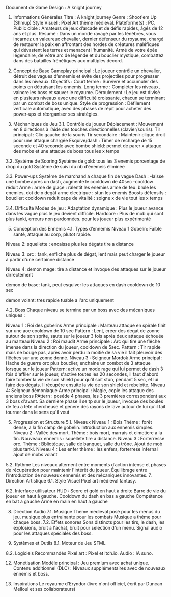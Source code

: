 Document de Game Design : A knight journey 
1. Informations Générales
Titre : A knight journey 
Genre : Shoot'em Up (Shmup)
Style Visuel : Pixel Art thème médieval.
Plateforme(s) : PC.
Public cible : Amateurs de jeux d’arcade et de défis rapides, âgés de 12 ans et plus.
Résumé :
Dans un monde ravagé par les ténèbres, vous incarnez un valeureux chevalier, dernier défenseur du royaume, chargé de restaurer la paix en affrontant des hordes de créatures maléfiques  qui dévastent les terres et menacent l'humanité. Armé de votre épée légendaire, de  vôtre arc de légende et du bouclier mystique, combattez dans des batailles frénétiques aux multiples decord.

3. Concept de Base
Gameplay principal : Le joueur contrôle un chevalier, détruit des vagues d’ennemis et évite des projectiles pour progresser dans les niveaux.
Objectifs :
Court terme : Survivre et accumuler des points en détruisant les ennemis.
Long terme : Compléter les niveaux, vaincre les boss et sauver le royaume.
Déroulement : Le jeu est divisé en plusieurs niveaux avec une difficulté croissante, chacun se terminant par un combat de boss unique.
Style de progression : Défilement verticale automatique, avec des phases de répit pour acheter des power-ups et réorganiser ses stratégies.

4. Méchaniques de Jeu
3.1. Contrôle du joueur
Déplacement : Mouvement en 8 directions à l’aide des touches directionnelles (clavier/souris).
Tir principal : Clic gauche de la souris
Tir secondaire : Maintenir clique droit pour une attaque chargée
Esquive/dash : Timer de recharge de 15 seconde et 40 seconde avec bombe
shield: permet de parer x attaque des mobs et une attaque de boss tous les x temps

3.2. Système de Scoring
Systéme de gold: tous les 3 enemis porcentage de drop du gold
Systéme de suivi du nb d'énemeis éliminée

3.3. Power-ups
Systéme de marchand a chaque fin de vague
Dash :
-laisse une bombe après un dash, augmente le cooldown de 40sec
-cooldow réduit
Arme :
arme de glaçe :
ralentit les enemies
arme de feu:
brule les enemies, dot de x degât
arme electrique :
stun les enemis
Boosts défensifs :
bouclier:
cooldown reduit
cape de vitalité :
soigne x de vie tout les x temps

3.4. Difficulté
Modes de jeu :
Adaptation dynamique : Plus le joueur avance dans les vague plus le jeu devient difficile.
Hardcore : Plus de mob qui sont plus tanki, erreurs non pardonnées. pour les joueur plus expérimenté

5. Conception des Ennemis
4.1. Types d’ennemis
Niveau 1
Gobelin:
Faible santé, attaque au corp, plutot rapide.

Niveau 2:
squellette :
encaisse plus les dégats tire a distance

Niveau 3:
orc : 
tank, enfliche plus de dégat, lent mais peut charger le joueur à partir d'une certainne distance

Niveau 4:
demon mage:
tire a distance et invoque des attaques sur le joueur dirrectement

demon de base:
tank, peut esquiver les attaques en dash cooldown de 10 sec

demon volant:
tres rapide tuable a l'arc uniquement

4.2. Boss
Chaque niveau se termine par un boss avec des mécaniques uniques :

Niveau 1 : Roi des gobelins
Arme principale : Marteau attaque en spirale finit sur une aoe cooldown de 10 sec
Pattern : Lent, créer des degat de zonne autour de son sprite, saute sur le joueur 3 fois après deux attaque échouée au marteau
Niveau 2 : Roi maudit
Arme principale : Arc qui tire une flêche imense dans la direction du joueur, cooldown de 5sec.
Pattern : Tir rapide mais ne bouge pas, après avoir perdu la moitié de sa vie il fait pleuvoir des flêches sur une zonne donné.
Niveau 3 : Seigneur Mordok
Arme principal : Hache de guerre orc plus bouclier, enchaine un combot de 3 attaque lorsque sur le joueur
Pattern: active un mode rage qui lui permet de dash 3 fois d'affiler sur le joueur, s'active toutes les 20 secondes, il faut d'abord faire tomber la vie de son shield pour qu'il soit stun, pendant 5 sec, et lui faire des dégats. Il récupére ensuite la vie de son shield et rebelotte.
Niveau 4: Seigneur démoniaque
Arme principal : Magie, copie les attaque des anciens boss
PAttern : poséde 4 phases, les 3 premières correspondent aux 3 boss d'avant. Sa dernière phase il se tp sur le joueur, invoque des boules de feu a tete chercheuse et genere des rayons de lave autour de lui qu'il fait tourner dans le sens qu'il veut


5. Progression et Structure
5.1. Niveaux
Niveau 1 : Bois
Thème : forêt dense, a la fin camp de gobelin.
Introduction aux ennemis simples.
Niveau 2 : Vallée des mort.
Thème : bois mort, marrais et cimetiere a la fin.
Nouveaux ennemis : squellete tire a distance.
Niveau 3 : Forterresse orc.
Thème : Bbliotéque, salle de banquet, salle du trône.
Ajout de mob plus tanki.
Niveau 4 : Les enfer
thème : les enfers, forterrese infernal
ajout de mobs volant

5.2. Rythme
Les niveaux alternent entre moments d’action intense et phases de récupération pour maintenir l'intérêt du joueur.
Équilibrage entre l’introduction de nouveaux ennemis et des mécaniques innovantes.
7. Direction Artistique
6.1. Style Visuel
Pixel art médieval fantasy.

6.2. Interface utilisateur
HUD :
Score et gold en haut à droite
Barre de vie du joueur en haut à gauche.
Cooldown du dash en bas a gauche
Compétence en bat a gauche
Arme en main en haut a gauche

8. Direction Audio
7.1. Musique
Theme medieval posé pour les menus du jeu.
musique plus entrainante pour les combats
Musique a théme pour chaque boss.
7.2. Effets sonores
Sons distincts pour les tirs, le dash, les explosions, bruit a l'achat, bruit pour selection d'un menu.
Signal audio pour les attaques spéciales des boss.

10. Systèmes et Outils
8.1. Moteur de Jeu
SFML

8.2. Logiciels Recommandés
Pixel art : Pixel et itch.io.
Audio : IA suno.

12. Monétisation
Modèle principal : Jeu premium avec achat unique.
Contenu additionnel (DLC) :
Niveaux supplémentaires avec de nouveaux ennemis et boss.

14. Inspirations
Le royaume d'Eryndor (livre n'ont officiel, écrit par Duncan Melloul et ses collaborateurs)
